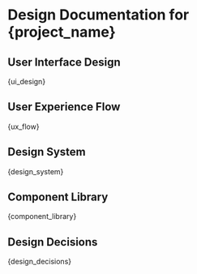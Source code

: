 # Design Documentation for {project_name}

## User Interface Design
{ui_design}

## User Experience Flow
{ux_flow}

## Design System
{design_system}

## Component Library
{component_library}

## Design Decisions
{design_decisions}